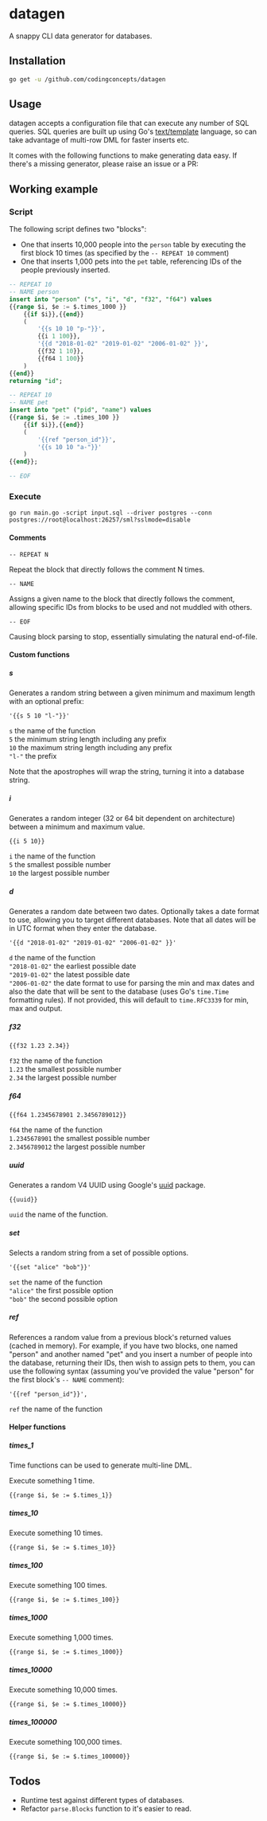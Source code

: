 # datagen
A snappy CLI data generator for databases.

## Installation

``` bash
go get -u /github.com/codingconcepts/datagen
```

## Usage

datagen accepts a configuration file that can execute any number of SQL queries.  SQL queries are built up using Go's [text/template](https://golang.org/pkg/text/template/) language, so can take advantage of multi-row DML for faster inserts etc.

It comes with the following functions to make generating data easy.  If there's a missing generator, please raise an issue or a PR:

## Working example

### Script

The following script defines two "blocks":

* One that inserts 10,000 people into the `person` table by executing the first block 10 times (as specified by the `-- REPEAT 10` comment)
* One that inserts 1,000 pets into the `pet` table, referencing IDs of the people previously inserted.

``` sql
-- REPEAT 10
-- NAME person
insert into "person" ("s", "i", "d", "f32", "f64") values
{{range $i, $e := $.times_1000 }}
	{{if $i}},{{end}}
	(
		'{{s 10 10 "p-"}}',
		{{i 1 100}},
		'{{d "2018-01-02" "2019-01-02" "2006-01-02" }}',
		{{f32 1 10}},
		{{f64 1 100}}
	)
{{end}}
returning "id";

-- REPEAT 10
-- NAME pet
insert into "pet" ("pid", "name") values
{{range $i, $e := .times_100 }}
	{{if $i}},{{end}}
	(
		'{{ref "person_id"}}',
		'{{s 10 10 "a-"}}'
	)
{{end}};

-- EOF

```

### Execute

```
go run main.go -script input.sql --driver postgres --conn postgres://root@localhost:26257/sml?sslmode=disable
```

#### Comments

`-- REPEAT N`

Repeat the block that directly follows the comment N times.

`-- NAME`

Assigns a given name to the block that directly follows the comment, allowing specific IDs from blocks to be used and not muddled with others.

`-- EOF`

Causing block parsing to stop, essentially simulating the natural end-of-file.

#### Custom functions

##### s

Generates a random string between a given minimum and maximum length with an optional prefix:

```
'{{s 5 10 "l-"}}'
```

`s` the name of the function<br/>
`5` the minimum string length including any prefix<br/>
`10` the maximum string length including any prefix<br/>
`"l-"` the prefix<br/>

Note that the apostrophes will wrap the string, turning it into a database string.

##### i

Generates a random integer (32 or 64 bit dependent on architecture) between a minimum and maximum value.

```
{{i 5 10}}
```

`i` the name of the function<br/>
`5` the smallest possible number<br/>
`10` the largest possible number<br/>

##### d

Generates a random date between two dates.  Optionally takes a date format to use, allowing you to target different databases.  Note that all dates will be in UTC format when they enter the database.

```
'{{d "2018-01-02" "2019-01-02" "2006-01-02" }}'
```

`d` the name of the function<br/>
`"2018-01-02"` the earliest possible date<br/>
`"2019-01-02"` the latest possible date<br/>
`"2006-01-02"` the date format to use for parsing the min and max dates and also the date that will be sent to the database (uses Go's `time.Time` formatting rules).  If not provided, this will default to `time.RFC3339` for min, max and output.<br/>

##### f32

```
{{f32 1.23 2.34}}
```

`f32` the name of the function<br/>
`1.23` the smallest possible number<br/>
`2.34` the largest possible number<br/>

##### f64

```
{{f64 1.2345678901 2.3456789012}}
```

`f64` the name of the function<br/>
`1.2345678901` the smallest possible number<br/>
`2.3456789012` the largest possible number<br/>

##### uuid

Generates a random V4 UUID using Google's [uuid](github.com/google/uuid) package.

```
{{uuid}}
```

`uuid` the name of the function.

##### set

Selects a random string from a set of possible options.

```
'{{set "alice" "bob"}}'
```

`set` the name of the function<br/>
`"alice"` the first possible option<br/>
`"bob"` the second possible option<br/>

##### ref

References a random value from a previous block's returned values (cached in memory).  For example, if you have two blocks, one named "person" and another named "pet" and you insert a number of people into the database, returning their IDs, then wish to assign pets to them, you can use the following syntax (assuming you've provided the value "person" for the first block's `-- NAME` comment):

```
'{{ref "person_id"}}',
```

`ref` the name of the function<br/>

#### Helper functions

##### times_1

Time functions can be used to generate multi-line DML.

Execute something 1 time.

```
{{range $i, $e := $.times_1}}
```

##### times_10

Execute something 10 times.

```
{{range $i, $e := $.times_10}}
```

##### times_100

Execute something 100 times.

```
{{range $i, $e := $.times_100}}
```

##### times_1000

Execute something 1,000 times.

```
{{range $i, $e := $.times_1000}}
```

##### times_10000

Execute something 10,000 times.

```
{{range $i, $e := $.times_10000}}
```

##### times_100000

Execute something 100,000 times.

```
{{range $i, $e := $.times_100000}}
```

## Todos

* Runtime test against different types of databases.
* Refactor `parse.Blocks` function to it's easier to read.